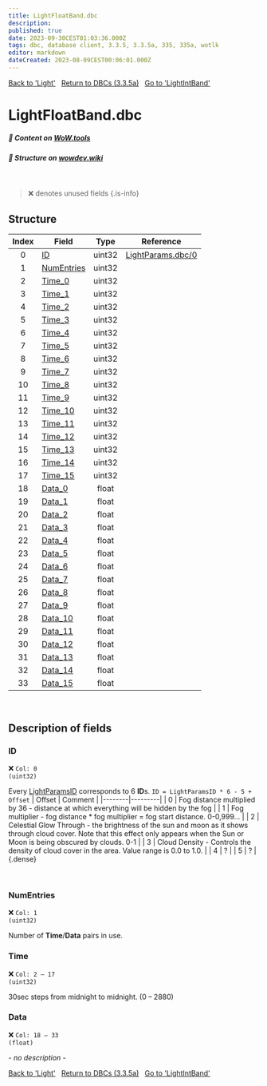 ```yaml
---
title: LightFloatBand.dbc
description:
published: true
date: 2023-09-30CEST01:03:36.000Z
tags: dbc, database client, 3.3.5, 3.3.5a, 335, 335a, wotlk
editor: markdown
dateCreated: 2023-08-09CEST00:06:01.000Z
---
```

<a href="https://trinitycore.info/files/DBC/335/light" class="mt-5 v-btn v-btn--depressed v-btn--flat v-btn--outlined theme--light v-size--default darkblue--text text--lighten-3"><span class="v-btn__content"><i aria-hidden="true" class="v-icon notranslate v-icon--left mdi mdi-arrow-left theme--light"></i><span>Back to 'Light'</span></span></a>&nbsp;&nbsp;&nbsp;<a href="https://trinitycore.info/files/DBC/335/home" class="mt-5 v-btn v-btn--depressed v-btn--flat v-btn--outlined theme--light v-size--default darkblue--text text--lighten-3"><span class="v-btn__content"><i aria-hidden="true" class="v-icon notranslate v-icon--left mdi mdi-home-outline theme--light"></i><span>Return to DBCs (3.3.5a)</span></span></a>&nbsp;&nbsp;&nbsp;<a href="https://trinitycore.info/files/DBC/335/lightintband" class="mt-5 v-btn v-btn--depressed v-btn--flat v-btn--outlined theme--light v-size--default darkblue--text text--lighten-3"><span class="v-btn__content"><span>Go to 'LightIntBand'</span><i aria-hidden="true" class="v-icon notranslate v-icon--right mdi mdi-arrow-right theme--light"></i></span></a>

# LightFloatBand.dbc
##### :open_book: Content on [WoW.tools](https://wow.tools/dbc/?dbc=lightfloatband&build=3.3.5.12340)
##### :pencil: Structure on [wowdev.wiki](https://wowdev.wiki/DB/LightFloatBand)
&nbsp;

> :x: denotes unused fields
{.is-info}


## Structure

| Index | Field | Type | Reference |
| :---: | --- | :---: | --- |
| 0 | [ID](#id) | uint32 | [LightParams.dbc/0](/files/DBC/335/lightparams#id) |
| 1 | [NumEntries](#id) | uint32 |  |
| 2 | [Time_0](#time) | uint32 |  |
| 3 | [Time_1](#time) | uint32 |  |
| 4 | [Time_2](#time) | uint32 |  |
| 5 | [Time_3](#time) | uint32 |  |
| 6 | [Time_4](#time) | uint32 |  |
| 7 | [Time_5](#time) | uint32 |  |
| 8 | [Time_6](#time) | uint32 |  |
| 9 | [Time_7](#time) | uint32 |  |
| 10 | [Time_8](#time) | uint32 |  |
| 11 | [Time_9](#time) | uint32 |  |
| 12 | [Time_10](#time) | uint32 |  |
| 13 | [Time_11](#time) | uint32 |  |
| 14 | [Time_12](#time) | uint32 |  |
| 15 | [Time_13](#time) | uint32 |  |
| 16 | [Time_14](#time) | uint32 |  |
| 17 | [Time_15](#time) | uint32 |  |
| 18 | [Data_0](#data) | float |  |
| 19 | [Data_1](#data) | float |  |
| 20 | [Data_2](#data) | float |  |
| 21 | [Data_3](#data) | float |  |
| 22 | [Data_4](#data) | float |  |
| 23 | [Data_5](#data) | float |  |
| 24 | [Data_6](#data) | float |  |
| 25 | [Data_7](#data) | float |  |
| 26 | [Data_8](#data) | float |  |
| 27 | [Data_9](#data) | float |  |
| 28 | [Data_10](#data) | float |  |
| 29 | [Data_11](#data) | float |  |
| 30 | [Data_12](#data) | float |  |
| 31 | [Data_13](#data) | float |  |
| 32 | [Data_14](#data) | float |  |
| 33 | [Data_15](#data) | float |  |
&nbsp;
## Description of fields

### ID
:x: <code>Col: 0 (uint32)</code>

Every [LightParamsID](/files/DBC/335/lightparams#id) corresponds to 6 **ID**s.
`ID = LightParamsID * 6 - 5 + Offset`
| Offset | Comment |
|--------|---------|
| 0 | Fog distance multiplied by 36 - distance at which everything will be hidden by the fog |
| 1 | Fog multiplier - fog distance * fog multiplier = fog start distance. 0-0,999... |
| 2 | Celestial Glow Through - the brightness of the sun and moon as it shows through cloud cover. Note that this effect only appears when the Sun or Moon is being obscured by clouds. 0-1 |
| 3 | Cloud Density - Controls the density of cloud cover in the area. Value range is 0.0 to 1.0. |
| 4 | ? |
| 5 | ? |
{.dense}

&nbsp;

### NumEntries
:x: <code>Col: 1 (uint32)</code>

Number of **Time**/**Data** pairs in use.
&nbsp;

### Time
:x: <code>Col: 2 &ndash; 17 (uint32)</code>

30sec steps from midnight to midnight. (0 &ndash; 2880)
&nbsp;

### Data
:x: <code>Col: 18 &ndash; 33 (float)</code>

*- no description -*
&nbsp;

<a href="https://trinitycore.info/files/DBC/335/light" class="mt-5 v-btn v-btn--depressed v-btn--flat v-btn--outlined theme--light v-size--default darkblue--text text--lighten-3"><span class="v-btn__content"><i aria-hidden="true" class="v-icon notranslate v-icon--left mdi mdi-arrow-left theme--light"></i><span>Back to 'Light'</span></span></a>&nbsp;&nbsp;&nbsp;<a href="https://trinitycore.info/files/DBC/335/home" class="mt-5 v-btn v-btn--depressed v-btn--flat v-btn--outlined theme--light v-size--default darkblue--text text--lighten-3"><span class="v-btn__content"><i aria-hidden="true" class="v-icon notranslate v-icon--left mdi mdi-home-outline theme--light"></i><span>Return to DBCs (3.3.5a)</span></span></a>&nbsp;&nbsp;&nbsp;<a href="https://trinitycore.info/files/DBC/335/lightintband" class="mt-5 v-btn v-btn--depressed v-btn--flat v-btn--outlined theme--light v-size--default darkblue--text text--lighten-3"><span class="v-btn__content"><span>Go to 'LightIntBand'</span><i aria-hidden="true" class="v-icon notranslate v-icon--right mdi mdi-arrow-right theme--light"></i></span></a>
